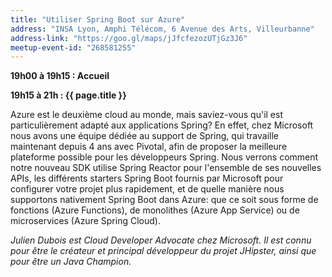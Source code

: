 ```yaml
---
title: "Utiliser Spring Boot sur Azure"
address: "INSA Lyon, Amphi Télécom, 6 Avenue des Arts, Villeurbanne"
address-link: "https://goo.gl/maps/jJfcfezozUTjGz3J6"
meetup-event-id: "268581255"
---
```


**19h00 à 19h15 : Accueil**

**19h15 à 21h : {{ page.title }}**

Azure est le deuxième cloud au monde, mais saviez-vous qu'il est particulièrement
adapté aux applications Spring?
En effet, chez Microsoft nous avons une équipe dédiée au support de Spring,
qui travaille maintenant depuis 4 ans avec Pivotal,
afin de proposer la meilleure plateforme possible pour les développeurs Spring.
Nous verrons comment notre nouveau SDK utilise Spring Reactor pour l'ensemble de ses nouvelles APIs,
les différents starters Spring Boot fournis par Microsoft pour configurer votre projet plus rapidement,
et de quelle manière nous supportons nativement Spring Boot dans Azure:
que ce soit sous forme de fonctions (Azure Functions), de monolithes (Azure App Service)
ou de microservices (Azure Spring Cloud).

*Julien Dubois est Cloud Developer Advocate chez Microsoft.
Il est connu pour être le créateur et principal développeur du projet JHipster, ainsi que pour être un Java Champion.*
